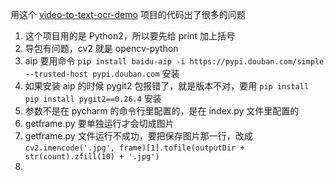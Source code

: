 
用这个 [video-to-text-ocr-demo](https://github.com/HenryLulu/video-to-text-ocr-demo) 项目的代码出了很多的问题  

1. 这个项目用的是 Python2，所以要先给 print 加上括号  
2. 导包有问题，cv2 就是 opencv-python 
3. aip 要用命令 `pip install baidu-aip -i https://pypi.douban.com/simple --trusted-host pypi.douban.com` 安装  
4. 如果安装 aip 的时候 pygit2 包报错了，就是版本不对，要用 `pip install pip install pygit2==0.26.4` 安装  
5. 参数不是在 pycharm 的命令行里配置的，是在 index.py 文件里配置的  
6. getframe.py 要单独运行才会切成图片 
7. getframe.py 文件运行不成功，要把保存图片那一行，改成 `cv2.imencode('.jpg', frame)[1].tofile(outputDir + str(count).zfill(10) + '.jpg')`  
8. 
